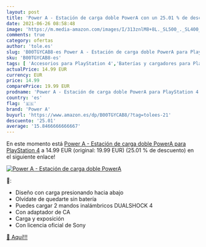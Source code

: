 ```yaml
---
layout: post
title: 'Power A - Estación de carga doble PowerA con un 25.01 % de descuento'
date: 2021-06-26 08:58:48
image: 'https://m.media-amazon.com/images/I/313znlM8+8L._SL500_._SL400_.jpg'
comments: true
category: ofertas
author: 'tole.es'
slug: 'B00TGYCAB8-es Power A - Estación de carga doble PowerA para PlayStation 4'
sku: 'B00TGYCAB8-es'
tags: [ 'Accesorios para PlayStation 4','Baterías y cargadores para PlayStation 4','Hardware y juegos para PlayStation 4','Sets de baterías y cargadores para PlayStation 4','Videojuegos','playstation','power a', ]
actualPrice: 14.99 EUR
currency: EUR
price: 14.99
comparePrice: 19.99 EUR
prodname: 'Power A - Estación de carga doble PowerA para PlayStation 4'
country: 'es'
flag: '🇪🇸'
brand: 'Power A'
buyurl: 'https://www.amazon.es/dp/B00TGYCAB8/?tag=tolees-21'
descuento: '25.01'
average: '15.8466666666667'
---
```


En este momento está [Power A - Estación de carga doble PowerA para PlayStation 4](https://www.amazon.es/dp/B00TGYCAB8/?tag=tolees-21) a 14.99 EUR (original: 19.99 EUR) (25.01 %  de descuento) en el siguiente enlace!

[![Power A - Estación de carga doble PowerA](https://m.media-amazon.com/images/I/313znlM8+8L._SL500_._SL400_.jpg)](https://www.amazon.es/dp/B00TGYCAB8/?tag=tolees-21)

🔎:

- Diseño con carga presionando hacia abajo
- Olvídate de quedarte sin batería
- Puedes cargar 2 mandos inalámbricos DUALSHOCK 4
- Con adaptador de CA
- Carga y exposición
- Con licencia oficial de Sony

[🛒 Aquí!!!](https://www.amazon.es/dp/B00TGYCAB8/?tag=tolees-21)
